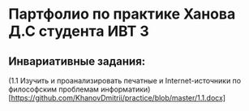 # Партфолио по практике Ханова Д.С студента ИВТ 3

## Инвариативные задания: 

(1.1 Изучить и проанализировать печатные и Internet-источники по философским проблемам информатики)[https://github.com/KhanovDmitrii/practice/blob/master/1.1.docx]
